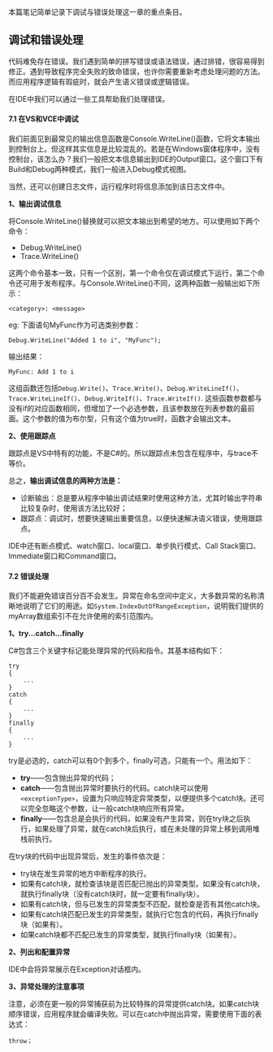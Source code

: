 本篇笔记简单记录下调试与错误处理这一章的重点条目。

## 调试和错误处理 ##

代码难免存在错误。我们遇到简单的拼写错误或语法错误，通过排错，很容易得到修正。遇到导致程序完全失败的致命错误，也许你需要重新考虑处理问题的方法。而应用程序逻辑有瑕疵时，就会产生语义错误或逻辑错误。

在IDE中我们可以通过一些工具帮助我们处理错误。

#### 7.1 在VS和VCE中调试

我们前面见到最常见的输出信息函数是Console.WriteLine()函数，它将文本输出到控制台上。但这样其实信息是比较混乱的。若是在Windows窗体程序中，没有控制台，该怎么办？我们一般把文本信息输出到IDE的Output窗口。这个窗口下有Build和Debug两种模式，我们一般进入Debug模式视图。

当然，还可以创建日志文件，运行程序时将信息添加到该日志文件中。

**1、输出调试信息**

将Console.WriteLine()替换就可以把文本输出到希望的地方。可以使用如下两个命令：

- Debug.WriteLine()
- Trace.WriteLine()

这两个命令基本一致，只有一个区别，第一个命令仅在调试模式下运行，第二个命令还可用于发布程序。与Console.WriteLine()不同，这两种函数一般输出如下所示：

	<category>: <message>

eg: 下面语句MyFunc作为可选类别参数：

	Debug.WriteLine("Added 1 to i", "MyFunc");

输出结果：

	MyFunc: Add 1 to i

这组函数还包括`Debug.Write()`、`Trace.Write()`、`Debug.WriteLineIf()`、`Trace.WriteLineIf()`、`Debug.WriteIf()`、`Trace.WriteIf()`.
这些函数参数都与没有if的对应函数相同，但增加了一个必选参数，且该参数放在列表参数的最前面。这个参数的值为布尔型，只有这个值为true时，函数才会输出文本。

**2、使用跟踪点**

跟踪点是VS中特有的功能，不是C#的。所以跟踪点未包含在程序中，与trace不等价。

总之，**输出调试信息的两种方法是：**

- 诊断输出：总是要从程序中输出调试结果时使用这种方法，尤其时输出字符串比较复杂时，使用该方法比较好；
- 跟踪点：调试时，想要快速输出重要信息，以便快速解决语义错误，使用跟踪点。

IDE中还有断点模式、watch窗口、local窗口、单步执行模式、Call Stack窗口、Immediate窗口和Command窗口。

#### 7.2 错误处理

我们不能避免错误百分百不会发生。异常在命名空间中定义，大多数异常的名称清晰地说明了它们的用途。如`System.IndexOutOfRangeException`，说明我们提供的myArray数组索引不在允许使用的索引范围内。

**1、try...catch...finally**

C#包含三个关键字标记能处理异常的代码和指令。其基本结构如下：

	try
	{
		...
	}
	catch
	{
		...
	}
	finally
	{
		...
	}

try是必选的，catch可以有0个到多个，finally可选，只能有一个。用法如下：

- **try**——包含抛出异常的代码；
- **catch**——包含抛出异常时要执行的代码。catch块可以使用`<exceptionType>`，设置为只响应特定异常类型，以便提供多个catch块。还可以完全忽略这个参数，让一般catch块响应所有异常。
- **finally**——包含总是会执行的代码，如果没有产生异常，则在try块之后执行，如果处理了异常，就在catch块后执行，或在未处理的异常上移到调用堆栈前执行。

在try块的代码中出现异常后，发生的事件依次是：

- try块在发生异常的地方中断程序的执行。
- 如果有catch块，就检查该块是否匹配已抛出的异常类型。如果没有catch块，就执行finally块（没有catch块时，就一定要有finally块）。
- 如果有catch块，但与已发生的异常类型不匹配，就检查是否有其他catch块。
- 如果有catch块匹配已发生的异常类型，就执行它包含的代码，再执行finally块（如果有）。
- 如果catch块都不匹配已发生的异常类型，就执行finally块（如果有）。

**2、列出和配置异常**

IDE中会将异常展示在Exception对话框内。

**3、异常处理的注意事项**

注意，必须在更一般的异常捕获前为比较特殊的异常提供catch块。如果catch块顺序错误，应用程序就会编译失败。可以在catch中抛出异常，需要使用下面的表达式：

	throw；